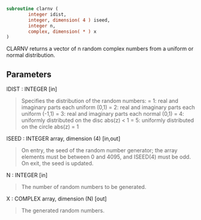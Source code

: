 ```fortran
subroutine clarnv (
        integer idist,
        integer, dimension( 4 ) iseed,
        integer n,
        complex, dimension( * ) x
)
```

CLARNV returns a vector of n random complex numbers from a uniform or
normal distribution.

## Parameters
IDIST : INTEGER [in]
> Specifies the distribution of the random numbers:
> = 1:  real and imaginary parts each uniform (0,1)
> = 2:  real and imaginary parts each uniform (-1,1)
> = 3:  real and imaginary parts each normal (0,1)
> = 4:  uniformly distributed on the disc abs(z) < 1
> = 5:  uniformly distributed on the circle abs(z) = 1

ISEED : INTEGER array, dimension (4) [in,out]
> On entry, the seed of the random number generator; the array
> elements must be between 0 and 4095, and ISEED(4) must be
> odd.
> On exit, the seed is updated.

N : INTEGER [in]
> The number of random numbers to be generated.

X : COMPLEX array, dimension (N) [out]
> The generated random numbers.
